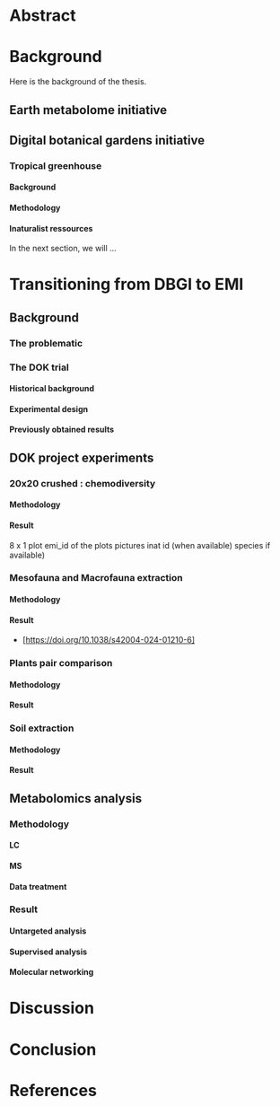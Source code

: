 
# Abstract 

# Background 

Here is the background of the thesis.


## Earth metabolome initiative 
## Digital botanical gardens initiative 
### Tropical greenhouse 
#### Background 
#### Methodology
#### Inaturalist ressources 

In the next section, we will ...


# Transitioning from DBGI to EMI

## Background 
### The problematic

### The DOK trial
#### Historical background
#### Experimental design 
#### Previously obtained results

## DOK project experiments 

### 20x20 crushed : chemodiversity  
#### Methodology 
#### Result 

8 x 1 plot 
emi_id of the plots 
pictures
inat id (when available)
species if available)

### Mesofauna and Macrofauna extraction 
#### Methodology 
#### Result 

- [https://doi.org/10.1038/s42004-024-01210-6]

### Plants pair comparison 
#### Methodology
#### Result 


### Soil extraction 
#### Methodology 
#### Result 

## Metabolomics analysis

### Methodology
#### LC
#### MS
#### Data treatment

### Result

#### Untargeted analysis
#### Supervised analysis
#### Molecular networking

# Discussion


# Conclusion 

# References


